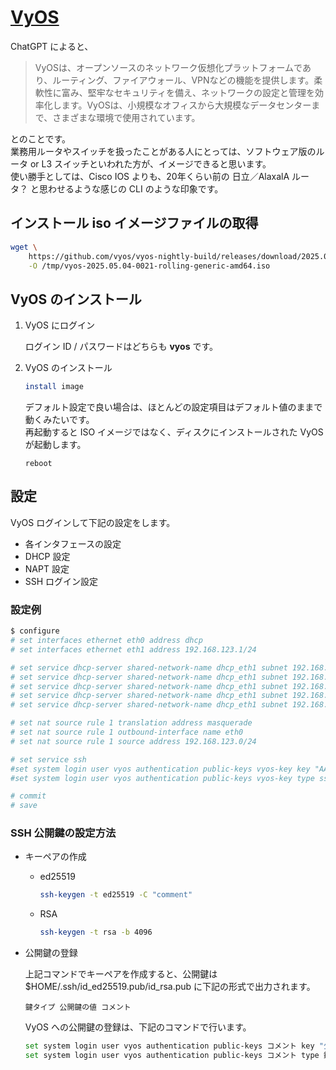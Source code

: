 [VyOS](https://vyos.io/)
===

ChatGPT によると、

> VyOSは、オープンソースのネットワーク仮想化プラットフォームであり、ルーティング、ファイアウォール、VPNなどの機能を提供します。柔軟性に富み、堅牢なセキュリティを備え、ネットワークの設定と管理を効率化します。VyOSは、小規模なオフィスから大規模なデータセンターまで、さまざまな環境で使用されています。

とのことです。  
業務用ルータやスイッチを扱ったことがある人にとっては、ソフトウェア版のルータ or L3 スイッチといわれた方が、イメージできると思います。  
使い勝手としては、Cisco IOS よりも、20年くらい前の 日立／AlaxalA ルータ？ と思わせるような感じの CLI のような印象です。

## インストール iso イメージファイルの取得

```bash
wget \
    https://github.com/vyos/vyos-nightly-build/releases/download/2025.05.04-0021-rolling/vyos-2025.05.04-0021-rolling-generic-amd64.iso \
    -O /tmp/vyos-2025.05.04-0021-rolling-generic-amd64.iso
```

## VyOS のインストール

1. VyOS にログイン

    ログイン ID / パスワードはどちらも **vyos** です。

2. VyOS のインストール

    ```bash
    install image
    ```

    デフォルト設定で良い場合は、ほとんどの設定項目はデフォルト値のままで動くみたいです。  
    再起動すると ISO イメージではなく、ディスクにインストールされた VyOS が起動します。

    ```
    reboot
    ```


## 設定

VyOS ログインして下記の設定をします。

- 各インタフェースの設定
- DHCP 設定
- NAPT 設定
- SSH ログイン設定

### 設定例

```bash
$ configure
# set interfaces ethernet eth0 address dhcp
# set interfaces ethernet eth1 address 192.168.123.1/24

# set service dhcp-server shared-network-name dhcp_eth1 subnet 192.168.123.0/24 subnet-id 5963
# set service dhcp-server shared-network-name dhcp_eth1 subnet 192.168.123.0/24 range 0 start 192.168.123.101
# set service dhcp-server shared-network-name dhcp_eth1 subnet 192.168.123.0/24 range 0 stop 192.168.123.200
# set service dhcp-server shared-network-name dhcp_eth1 subnet 192.168.123.0/24 option default-router 192.168.123.1
# set service dhcp-server shared-network-name dhcp_eth1 subnet 192.168.123.0/24 option name-server 8.8.8.8

# set nat source rule 1 translation address masquerade
# set nat source rule 1 outbound-interface name eth0
# set nat source rule 1 source address 192.168.123.0/24

# set service ssh
#set system login user vyos authentication public-keys vyos-key key "AAAAC3NzaC1lZ..."
#set system login user vyos authentication public-keys vyos-key type ssh-ed25519

# commit
# save
```

### SSH 公開鍵の設定方法

- キーペアの作成
    - ed25519

        ```bash
        ssh-keygen -t ed25519 -C "comment"
        ```

    - RSA

        ```bash
        ssh-keygen -t rsa -b 4096
        ```

- 公開鍵の登録

    上記コマンドでキーペアを作成すると、公開鍵は $HOME/.ssh/id_ed25519.pub/id_rsa.pub に下記の形式で出力されます。

    ```text title="公開鍵の形式"
    鍵タイプ 公開鍵の値 コメント
    ```

    VyOS への公開鍵の登録は、下記のコマンドで行います。

    ```bash
    set system login user vyos authentication public-keys コメント key "公開鍵の値"
    set system login user vyos authentication public-keys コメント type 鍵タイプ
    ```
